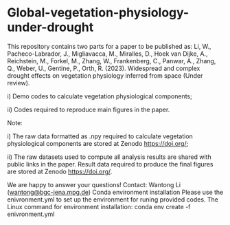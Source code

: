 # Global-vegetation-physiology-under-drought

This repository contains two parts for a paper to be published as: Li, W., Pacheco-Labrador, J., Migliavacca, M., Miralles, D., Hoek van Dijke, A., Reichstein, M., Forkel, M., Zhang, W., Frankenberg, C., Panwar, A., Zhang, Q., Weber, U., Gentine, P., Orth, R. (2023). Widespread and complex drought effects on vegetation physiology inferred from space (Under review).

i) Demo codes to calculate vegetation physiological components;

ii) Codes required to reproduce main figures in the paper.

Note:

i) The raw data formatted as .npy required to calculate vegetation physiological components are stored at Zenodo https://doi.org/;

ii) The raw datasets used to compute all analysis results are shared with public links in the paper. Result data  required to produce the final figures  are stored at Zenodo https://doi.org/.

We are happy to answer your questions! Contact: Wantong Li (wantong@bgc-jena.mpg.de)
Conda environment installation
Please use the enivronment.yml to set up the environment for runing provided codes. The Linux command for environment installation: conda env create -f enivronment.yml

<!-- The guide of demo_of_sensitivity_analysis
i) To save the runtime, one satellite LAI product and one soil moisture reanalysis are used as an example, while for the paper analysis we calculate many times of sensitivity results using different satellite and land surface modelled LAI and soil moisture products;

ii) To save the runtime, European domains are used instead of the global scale when calculating sensitivity results.

The guide of figure_codes
i) All processed data are in NumPy array format for Python;

ii) Original data are all shared with public links in the paper.

References
i) Random forest modelling refers to:

Breiman, L. Random forests. Machine Learning 45, 5–32 (2001).

ii) SHAP values to interpret contributions of predictors to target variables refers to:

Lundberg, S. M. & Lee, S. I. A unified approach to interpreting model predictions. (2017);

Molnar, C. Interpretable Machine Learning: A Guide for Making Black Box Models Explainable (2021). [online: https://christophm.github.io/interpretable-ml-book/] -->
